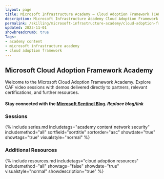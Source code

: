 ```yaml
---
layout: page
title: Microsoft Infrastructure Academy — Cloud Adoption Framework (CAF)
description: Microsoft Infrastructure Academy Cloud Adoption Framework (CAF).
permalink: /skilling/microsoft-infrastructure-academy/cloud-adoption-framework
updated: 2023-11-01
showbreadcrumb: true
Tags:
- academy content
- microsoft infrastructure academy
- cloud adoption framework
---
```


## Microsoft Cloud Adoption Framework Academy
Welcome to the Microsoft Cloud Adoption Framework Academy. Explore CAF video sessions with demos delivered directly to partners, relevant certifications, and further resources.

#### Stay connected with the [Microsoft Sentinel Blog](https://techcommunity.microsoft.com/t5/microsoft-sentinel-blog/bg-p/MicrosoftSentinelBlog). *Replace blog/link*

### Sessions
{% include series.md 
    includetags="academy content|network security" includemethod="all" 
    sortfield="sorttitle" sortorder="asc" showdate="true" showtags="true" 
    visualstyle="normal" 
%}

### Additional Resources

{% include resources.md 
    includetags="cloud adoption resources"
    includemethod="all" 
    showtags="false" 
    showdate="true" 
    visualstyle="normal" 
    showdescription="true"
%}
